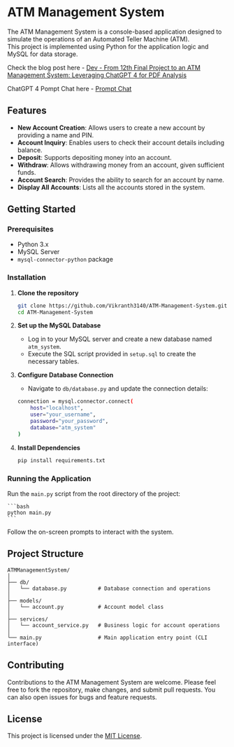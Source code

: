 # ATM Management System

The ATM Management System is a console-based application designed to simulate the operations of an Automated Teller Machine (ATM).
<br>
This project is implemented using Python for the application logic and MySQL for data storage.

Check the blog post here - [Dev - From 12th Final Project to an ATM Management System: Leveraging ChatGPT 4 for PDF Analysis](https://dev.to/vikranth3140/from-12th-final-project-to-an-atm-management-system-leveraging-chatgpt-4-for-pdf-analysis-4n0d)

ChatGPT 4 Pompt Chat here - [Prompt Chat](https://chat.openai.com/share/266c6225-9932-4323-a0d0-2cd25e0b0dc9)

## Features

- **New Account Creation**: Allows users to create a new account by providing a name and PIN.
- **Account Inquiry**: Enables users to check their account details including balance.
- **Deposit**: Supports depositing money into an account.
- **Withdraw**: Allows withdrawing money from an account, given sufficient funds.
- **Account Search**: Provides the ability to search for an account by name.
- **Display All Accounts**: Lists all the accounts stored in the system.

## Getting Started

### Prerequisites

- Python 3.x
- MySQL Server
- `mysql-connector-python` package

### Installation

1. **Clone the repository**

    ```bash
    git clone https://github.com/Vikranth3140/ATM-Management-System.git
    cd ATM-Management-System
    ```

2. **Set up the MySQL Database**

    - Log in to your MySQL server and create a new database named `atm_system`.
    - Execute the SQL script provided in `setup.sql` to create the necessary tables.

3. **Configure Database Connection**

    - Navigate to `db/database.py` and update the connection details:

    ```bash
    connection = mysql.connector.connect(
        host="localhost",
        user="your_username",
        password="your_password",
        database="atm_system"
    )
    ```

4. **Install Dependencies**

    ```bash
    pip install requirements.txt
    ```

### Running the Application

Run the `main.py` script from the root directory of the project:

    ```bash
    python main.py
    ```

Follow the on-screen prompts to interact with the system.

## Project Structure

```
ATMManagementSystem/
│
├── db/
│   └── database.py          # Database connection and operations
│
├── models/
│   └── account.py           # Account model class
│
├── services/
│   └── account_service.py   # Business logic for account operations
│
└── main.py                  # Main application entry point (CLI interface)
```

## Contributing

Contributions to the ATM Management System are welcome. Please feel free to fork the repository, make changes, and submit pull requests. You can also open issues for bugs and feature requests.

## License

This project is licensed under the [MIT License](LICENSE.md).
